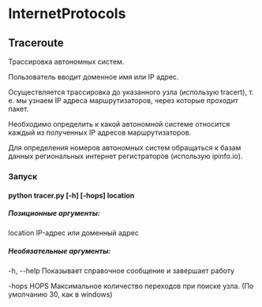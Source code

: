 # InternetProtocols
## Traceroute
Трассировка автономных систем. 

Пользователь вводит доменное имя или IP адрес.

Осуществляется трассировка до указанного узла (использую tracert), т. е. мы узнаем IP адреса маршрутизаторов, через которые проходит пакет.

Необходимо определить к какой автономной системе относится каждый из полученных IP адресов маршрутизаторов. 

Для определения номеров автономных систем обращаться к базам данных региональных интернет регистраторов (использую ipinfo.io).

### Запуск
#### python tracer.py [-h] [-hops] location
##### Позиционные аргументы:
 
location    IP-адрес или доменный адрес

##### Необязательные аргументы:

-h, --help  Показывает справочное сообщение и завершает работу

-hops HOPS  Максимальное количество переходов при поиске узла. (По умолчанию 30, как в windows)
